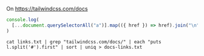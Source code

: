 On https://tailwindcss.com/docs

```js
console.log(
  [...document.querySelectorAll("a")].map(({ href }) => href).join("\n")
)
```

```
cat links.txt | grep "tailwindcss.com/docs/" | each "puts l.split('#').first" | sort | uniq > docs-links.txt
```
